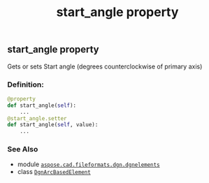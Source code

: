 ﻿---
title: start_angle property
second_title: Aspose.CAD for Python via .NET API References
description: 
type: docs
weight: 110
url: /aspose.cad.fileformats.dgn.dgnelements/dgnarcbasedelement/start_angle/
is_root: false
---

## start_angle property


Gets or sets Start angle (degrees counterclockwise of primary axis)
### Definition:
```python
@property
def start_angle(self):
    ...
@start_angle.setter
def start_angle(self, value):
    ...
```

### See Also
* module [`aspose.cad.fileformats.dgn.dgnelements`](../../)
* class [`DgnArcBasedElement`](/cad/python-net/aspose.cad.fileformats.dgn.dgnelements/dgnarcbasedelement)
